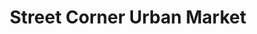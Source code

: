 ---
title: "Street Corner Urban Market"
url: /la-jolla/street-corner-urban-market/
shop: Lebensmittel
---